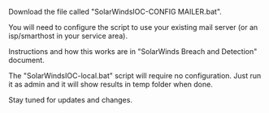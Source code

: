 Download the file called "SolarWindsIOC-CONFIG MAILER.bat".

You will need to configure the script to use your existing mail server (or an isp/smarthost in your service area).

Instructions and how this works are in "SolarWinds Breach and Detection" document. 

The "SolarWindsIOC-local.bat" script will require no configuration.  Just run it as admin and it will show results in temp folder when done.

Stay tuned for updates and changes.  
